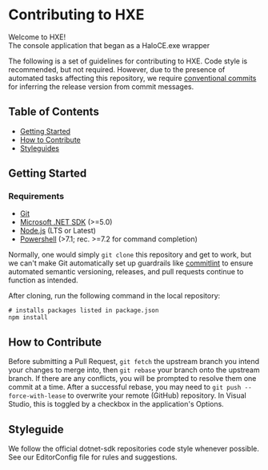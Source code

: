 # Contributing to HXE

Welcome to HXE!<br/>
The console application that began as a HaloCE.exe wrapper

The following is a set of guidelines for contributing to HXE. Code style is recommended, but not required. However, due to the presence of automated tasks affecting this repository, we require [conventional commits](https://www.conventionalcommits.org/) for inferring the release version from commit messages.

## Table of Contents

- [Getting Started](CONTRIBUTING.md#getting-started)
- [How to Contribute](CONTRIBUTING.md#how-to-contribute)
- [Styleguides](CONTRIBUTING.md#styleguides)

## Getting Started

### Requirements

- [Git](https://git-scm.com/)
- [Microsoft .NET SDK](https://dotnet.microsoft.com/) (>=5.0)
- [Node.js](https://nodejs.org/) (LTS or Latest)
- [Powershell](https://docs.microsoft.com/en-us/powershell/scripting/install/installing-powershell) (>7.1; rec. >=7.2 for command completion)

Normally, one would simply `git clone` this repository and get to work, but we can't make Git automatically set up guardrails like [commitlint](https://github.com/conventional-changelog/commitlint) to ensure automated semantic versioning, releases, and pull requests continue to function as intended.

After cloning, run the following command in the local repository:

```shell
# installs packages listed in package.json
npm install
```

## How to Contribute

Before submitting a Pull Request, `git fetch` the upstream branch you intend your changes to merge into, then `git rebase` your branch onto the upstream branch. If there are any conflicts, you will be prompted to resolve them one commit at a time. After a successful rebase, you may need to `git push --force-with-lease` to overwrite your remote (GitHub) repository. In Visual Studio, this is toggled by a checkbox in the application's Options.

## Styleguide

We follow the official dotnet-sdk repositories code style whenever possible.
See our EditorConfig file for rules and suggestions.
